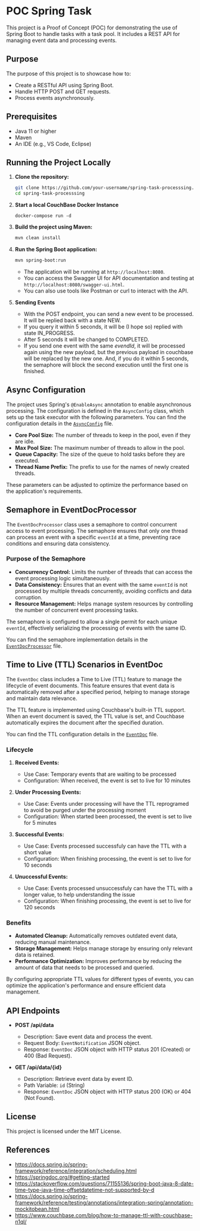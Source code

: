 # POC Spring Task

This project is a Proof of Concept (POC) for demonstrating the use of Spring Boot to handle tasks with a task pool. It includes a REST API for managing event data and processing events.

## Purpose

The purpose of this project is to showcase how to:
- Create a RESTful API using Spring Boot.
- Handle HTTP POST and GET requests.
- Process events asynchronously.

## Prerequisites

- Java 11 or higher
- Maven
- An IDE (e.g., VS Code, Eclipse)


## Running the Project Locally

1. **Clone the repository:**
    ```sh
    git clone https://github.com/your-username/spring-task-processsing.git
    cd spring-task-processsing
    ```
1. **Start a local CouchBase Docker Instance**
    ```
    docker-compose run -d
    ```

1. **Build the project using Maven:**
    ```sh
    mvn clean install
    ```

1. **Run the Spring Boot application:**
    ```sh
    mvn spring-boot:run
    ```
    - The application will be running at `http://localhost:8080`.
    - You can access the Swagger UI for API documentation and testing at `http://localhost:8080/swagger-ui.html`.
    - You can also use tools like Postman or curl to interact with the API.

1. **Sending Events**
    - With the POST endpoint, you can send a new event to be processed. It will be replied back with a state NEW.
    - If you query it within 5 seconds, it will be (I hope so) replied with state IN_PROGRESS.
    - After 5 seconds it will be changed to COMPLETED.
    - If you send one event with the same *evendId*, it will be processed again using the new payload, but the previous payload in couchbase will be replaced by the new one. And, if you do it within 5 seconds, the semaphore will block the second execution until the first one is finished.

## Async Configuration

The project uses Spring's `@EnableAsync` annotation to enable asynchronous processing. The configuration is defined in the `AsyncConfig` class, which sets up the task executor with the following parameters. You can find the configuration details in the [`AsyncConfig`](src/main/java/com/example/poc/AsyncConfig.java) file.

- **Core Pool Size:** The number of threads to keep in the pool, even if they are idle.
- **Max Pool Size:** The maximum number of threads to allow in the pool.
- **Queue Capacity:** The size of the queue to hold tasks before they are executed.
- **Thread Name Prefix:** The prefix to use for the names of newly created threads.

These parameters can be adjusted to optimize the performance based on the application's requirements.

## Semaphore in EventDocProcessor

The `EventDocProcessor` class uses a semaphore to control concurrent access to event processing. The semaphore ensures that only one thread can process an event with a specific `eventId` at a time, preventing race conditions and ensuring data consistency.

### Purpose of the Semaphore

- **Concurrency Control:** Limits the number of threads that can access the event processing logic simultaneously.
- **Data Consistency:** Ensures that an event with the same `eventId` is not processed by multiple threads concurrently, avoiding conflicts and data corruption.
- **Resource Management:** Helps manage system resources by controlling the number of concurrent event processing tasks.

The semaphore is configured to allow a single permit for each unique `eventId`, effectively serializing the processing of events with the same ID.

You can find the semaphore implementation details in the [`EventDocProcessor`](src/main/java/com/example/poc/EventDocProcessor.java) file.

## Time to Live (TTL) Scenarios in EventDoc

The `EventDoc` class includes a Time to Live (TTL) feature to manage the lifecycle of event documents. This feature ensures that event data is automatically removed after a specified period, helping to manage storage and maintain data relevance.

The TTL feature is implemented using Couchbase's built-in TTL support. When an event document is saved, the TTL value is set, and Couchbase automatically expires the document after the specified duration.

You can find the TTL configuration details in the [`EventDoc`](src/main/java/com/example/poc/EventDoc.java) file.

### Lifecycle

1. **Received Events:**
    - Use Case: Temporary events that are waiting to be processed
    - Configuration: When received, the event is set to live for 10 minutes

1. **Under Processing Events:**
    - Use Case: Events under processing will have the TTL reprogramed to avoid be purged under the processing moment
    - Configuration: When started been processed, the event is set to live for 5 minutes

1. **Successful Events:**
    - Use Case: Events processed successfuly can have the TTL with a short value
    - Configuration: When finishing processing, the event is set to live for 10 seconds

1. **Unuccessful Events:**
    - Use Case: Events processed unsuccessfuly can have the TTL with a longer value, to help understanding the issue
    - Configuration: When finishing processing, the event is set to live for 120 seconds


### Benefits

- **Automated Cleanup:** Automatically removes outdated event data, reducing manual maintenance.
- **Storage Management:** Helps manage storage by ensuring only relevant data is retained.
- **Performance Optimization:** Improves performance by reducing the amount of data that needs to be processed and queried.

By configuring appropriate TTL values for different types of events, you can optimize the application's performance and ensure efficient data management.

## API Endpoints

- **POST /api/data**
    - Description: Save event data and process the event.
    - Request Body: `EventNotification` JSON object.
    - Response: `EventDoc` JSON object with HTTP status 201 (Created) or 400 (Bad Request).

- **GET /api/data/{id}**
    - Description: Retrieve event data by event ID.
    - Path Variable: `id` (String)
    - Response: `EventDoc` JSON object with HTTP status 200 (OK) or 404 (Not Found).

## License

This project is licensed under the MIT License.

## References

- https://docs.spring.io/spring-framework/reference/integration/scheduling.html 
- https://springdoc.org/#getting-started
- https://stackoverflow.com/questions/71155136/spring-boot-java-8-date-time-type-java-time-offsetdatetime-not-supported-by-d
- https://docs.spring.io/spring-framework/reference/testing/annotations/integration-spring/annotation-mockitobean.html
- https://www.couchbase.com/blog/how-to-manage-ttl-with-couchbase-n1ql/
